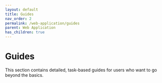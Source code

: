 ```yaml
---
layout: default
title: Guides
nav_order: 2
permalink: /web-application/guides
parent: Web Application
has_children: true
---
```


# Guides

This section contains detailed, task-based guides for users who want to go beyond the basics.
